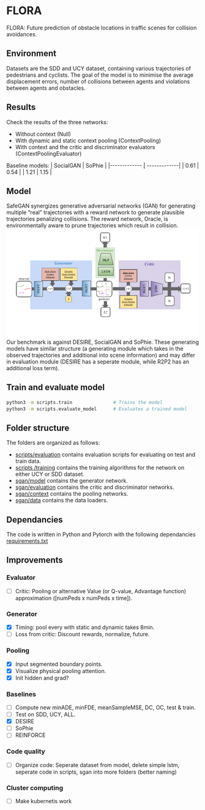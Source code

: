 # FLORA

FLORA: Future prediction of obstacle locations in traffic scenes for collision avoidances.

## Environment
Datasets are the SDD and UCY dataset, containing various trajectories of pedestrians and cyclists. The goal of the model is to minimise the average displacement errors, number of collisions between agents and violations between agents and obstacles. 

## Results
Check the results of the three networks:
- Without context (Null)
- With dynamic and static context pooling (ContextPooling)
- With context and the critic and discriminator evaluators (ContextPoolingEvaluator)

Baseline models:
| SocialGAN | SoPhie |
|------------- | -------------|
| 0.61 | 0.54 |
| 1.21 | 1.15 |

## Model 
SafeGAN synergizes generative adversarial networks (GAN) for generating multiple “real” trajectories with a reward network to generate plausible trajectories penalizing collisions. The reward network, Oracle, is environmentally aware to prune trajectories which result in collision.
![safeGAN](architecture.png)
Our benchmark is against DESIRE, SocialGAN and SoPhie. These generating models have similar structure (a generating module which takes in the observed trajectories and additional into scene information) and may differ in evaluation module (DESIRE has a seperate module, while R2P2 has an additional loss term). 

## Train and evaluate model
```bash
python3 -m scripts.train               # Trains the model
python3 -m scripts.evaluate_model      # Evaluates a trained model
```

## Folder structure
The folders are organized as follows:
- [scripts/evaluation](scripts/evaluation) contains evaluation scripts for evaluating on test and train data.
- [scripts /training](scripts/training) contains the training algorithms for the network on either UCY or SDD dataset.
- [sgan/model](sgan/model) contains the generator network. 
- [sgan/evaluation](sgan/evaluation) contains the critic and discriminator networks. 
- [sgan/context](sgan/context) contains the pooling networks. 
- [sgan/data](sgan/data) contains the data loaders. 

## Dependancies
The code is written in Python and Pytorch with the following dependancies [requirements.txt](requirements.txt)


## Improvements
### Evaluator
- [ ] Critic: Pooling or alternative Value (or Q-value, Advantage function) approximation ([numPeds x numPeds x time]).

### Generator
- [X] Timing: pool every with static and dynamic takes 8min.
- [ ] Loss from critic: Discount rewards, normalize, future.

### Pooling
- [X] Input segmented boundary points.
- [X] Visualize physical pooling attention. 
- [X] Init hidden and grad?

### Baselines
- [ ] Compute new minADE, minFDE, meanSampleMSE, DC, OC, test & train. 
- [ ] Test on SDD, UCY, ALL.
- [X] DESIRE
- [ ] SoPhie
- [ ] REINFORCE

### Code quality
- [ ] Organize code: Seperate dataset from model, delete simple lstm, seperate code in scripts, sgan into more folders (better naming)

### Cluster computing
- [ ] Make kubernetis work
 
